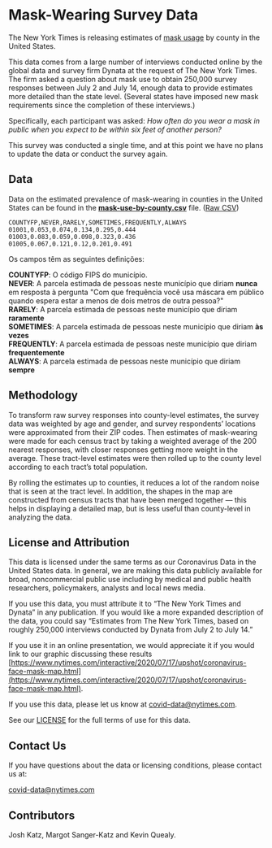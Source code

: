 # Mask-Wearing Survey Data

The New York Times is releasing estimates of [mask usage](https://www.nytimes.com/interactive/2020/07/17/upshot/coronavirus-face-mask-map.html) by county in the United States.

This data comes from a large number of interviews conducted online by the global data and survey firm Dynata at the request of The New York Times. The firm asked a question about mask use to obtain 250,000 survey responses between July 2 and July 14, enough data to provide estimates more detailed than the state level. (Several states have imposed new mask requirements since the completion of these interviews.)

Specifically, each participant was asked: _How often do you wear a mask in public when you expect to be within six feet of another person?_

This survey was conducted a single time, and at this point we have no plans to update the data or conduct the survey again.

## Data

Data on the estimated prevalence of mask-wearing in counties in the United States can be found in the **[mask-use-by-county.csv](mask-use-by-county.csv)** file. ([Raw CSV](https://raw.githubusercontent.com/nytimes/covid-19-data/master/mask-use/mask-use-by-county.csv))

```
COUNTYFP,NEVER,RARELY,SOMETIMES,FREQUENTLY,ALWAYS
01001,0.053,0.074,0.134,0.295,0.444
01003,0.083,0.059,0.098,0.323,0.436
01005,0.067,0.121,0.12,0.201,0.491
```

Os campos têm as seguintes definições:

**COUNTYFP**: O código FIPS do município.  
**NEVER**: A parcela estimada de pessoas neste município que diriam **nunca** em resposta à pergunta "Com que frequência você usa máscara em público quando espera estar a menos de dois metros de outra pessoa?"  
**RARELY**: A parcela estimada de pessoas neste município que diriam **raramente**  
**SOMETIMES**: A parcela estimada de pessoas neste município que diriam **às vezes**  
**FREQUENTLY**: A parcela estimada de pessoas neste município que diriam **frequentemente**  
**ALWAYS**: A parcela estimada de pessoas neste município que diriam **sempre**  

## Methodology

To transform raw survey responses into county-level estimates, the survey data was weighted by age and gender, and survey respondents’ locations were approximated from their ZIP codes. Then estimates of mask-wearing were made for each census tract by taking a weighted average of the 200 nearest responses, with closer responses getting more weight in the average. These tract-level estimates were then rolled up to the county level according to each tract’s total population. 

By rolling the estimates up to counties, it reduces a lot of the random noise that is seen at the tract level. In addition, the shapes in the map are constructed from census tracts that have been merged together — this helps in displaying a detailed map, but is less useful than county-level in analyzing the data.

## License and Attribution

This data is licensed under the same terms as our Coronavirus Data in the United States data. In general, we are making this data publicly available for broad, noncommercial public use including by medical and public health researchers, policymakers, analysts and local news media.

If you use this data, you must attribute it to “The New York Times and Dynata” in any publication. If you would like a more expanded description of the data, you could say “Estimates from The New York Times, based on roughly 250,000 interviews conducted by Dynata from July 2 to July 14.”

If you use it in an online presentation, we would appreciate it if you would link to our graphic discussing these results [https://www.nytimes.com/interactive/2020/07/17/upshot/coronavirus-face-mask-map.html](https://www.nytimes.com/interactive/2020/07/17/upshot/coronavirus-face-mask-map.html).

If you use this data, please let us know at covid-data@nytimes.com.

See our [LICENSE](https://github.com/nytimes/covid-19-data/blob/master/LICENSE) for the full terms of use for this data.

## Contact Us

If you have questions about the data or licensing conditions, please contact us at:

covid-data@nytimes.com

## Contributors

Josh Katz, Margot Sanger-Katz and Kevin Quealy.
